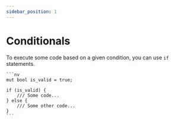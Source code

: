```yaml
---
sidebar_position: 1
---
```


# Conditionals

To execute some code based on a given condition, you can use `if` statements.

    ```nv
    mut bool is_valid = true;

    if (is_valid) {
        /// Some code...
    } else {
        /// Some other code...
    }
    ```
